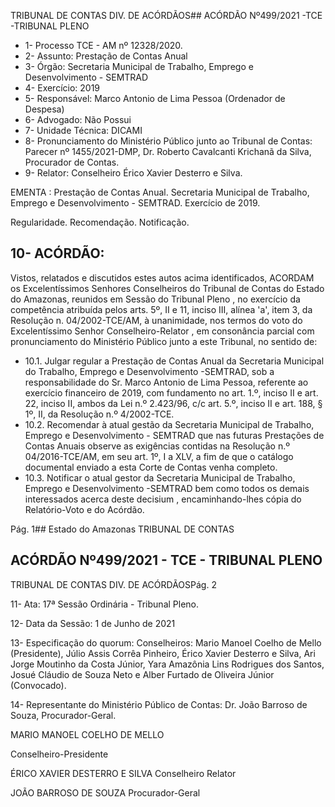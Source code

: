 TRIBUNAL DE CONTAS DIV. DE ACÓRDÃOS## ACÓRDÃO Nº499/2021 -TCE -TRIBUNAL PLENO

- 1- Processo TCE - AM nº 12328/2020.
- 2- Assunto: Prestação de Contas Anual
- 3- Órgão: Secretaria Municipal de Trabalho, Emprego e Desenvolvimento - SEMTRAD
- 4- Exercício: 2019
- 5- Responsável: Marco Antonio de Lima Pessoa (Ordenador de Despesa)
- 6- Advogado: Não Possui
- 7- Unidade Técnica: DICAMI
- 8- Pronunciamento  do  Ministério  Público  junto  ao  Tribunal  de  Contas: Parecer  nº 1455/2021-DMP, Dr. Roberto Cavalcanti Krichanã da Silva, Procurador de Contas.
- 9- Relator: Conselheiro Érico Xavier Desterro e Silva.

EMENTA : Prestação  de  Contas  Anual.  Secretaria Municipal de Trabalho, Emprego e Desenvolvimento - SEMTRAD. Exercício de 2019.

Regularidade. Recomendação. Notificação.

## 10-  ACÓRDÃO:

Vistos, relatados e discutidos estes autos acima identificados, ACORDAM os Excelentíssimos Senhores Conselheiros do Tribunal de Contas do Estado do Amazonas, reunidos em Sessão do Tribunal Pleno , no exercício da competência atribuída pelos arts. 5º, II e 11, inciso III, alínea 'a', item 3, da Resolução n. 04/2002-TCE/AM, à unanimidade, nos  termos  do  voto  do  Excelentíssimo  Senhor  Conselheiro-Relator ,  em  consonância parcial com pronunciamento do Ministério Público junto a este Tribunal, no sentido de:

- 10.1. Julgar regular a Prestação de Contas Anual da Secretaria Municipal do Trabalho, Emprego e Desenvolvimento -SEMTRAD, sob a responsabilidade  do  Sr.  Marco  Antonio  de  Lima  Pessoa,  referente  ao exercício financeiro de 2019, com fundamento no art. 1.º, inciso II e art. 22, inciso II, ambos da Lei n.º 2.423/96, c/c art. 5.º, inciso II e art. 188, § 1º, II, da Resolução n.º 4/2002-TCE.
- 10.2. Recomendar à  atual  gestão  da Secretaria  Municipal  de  Trabalho, Emprego e Desenvolvimento - SEMTRAD que nas futuras Prestações de Contas Anuais observe as exigências contidas na Resolução n.º 04/2016-TCE/AM,  em  seu  art.  1º,  I  a  XLV,  a  fim  de  que  o  catálogo documental enviado a esta Corte de Contas venha completo.
- 10.3. Notificar o  atual gestor da Secretaria Municipal de Trabalho, Emprego e Desenvolvimento -SEMTRAD bem como todos os demais interessados acerca deste decisium , encaminhando-lhes cópia do Relatório-Voto e do Acórdão.

Pág. 1## Estado do Amazonas TRIBUNAL DE CONTAS

## ACÓRDÃO Nº499/2021 - TCE - TRIBUNAL PLENO

TRIBUNAL DE CONTAS DIV. DE ACÓRDÃOSPág. 2

11-  Ata: 17ª Sessão Ordinária - Tribunal Pleno.

12-  Data da Sessão: 1 de Junho de 2021

13-  Especificação do quorum: Conselheiros: Mario Manoel Coelho de Mello (Presidente), Júlio Assis Corrêa Pinheiro, Érico Xavier Desterro e Silva, Ari Jorge Moutinho da Costa Júnior, Yara Amazônia Lins Rodrigues dos Santos, Josué Cláudio de Souza Neto e Alber Furtado de Oliveira Júnior (Convocado).

14-  Representante  do  Ministério  Público  de  Contas: Dr. João  Barroso  de  Souza, Procurador-Geral.

MARIO MANOEL COELHO DE MELLO

Conselheiro-Presidente

ÉRICO XAVIER DESTERRO E SILVA Conselheiro Relator

JOÃO BARROSO DE SOUZA Procurador-Geral